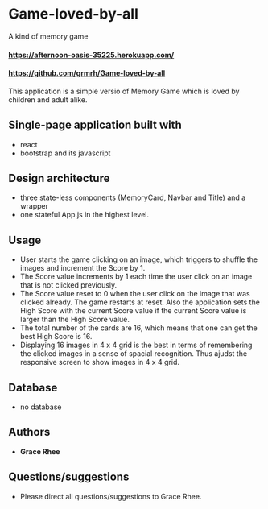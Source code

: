 # Game-loved-by-all
A kind of memory game

#### https://afternoon-oasis-35225.herokuapp.com/
#### https://github.com/grmrh/Game-loved-by-all

This application is a simple versio of Memory Game which is loved by children and adult alike. 

## Single-page application built with
* react
* bootstrap and its javascript
  

## Design architecture
* three state-less components (MemoryCard, Navbar and Title) and a wrapper
* one stateful App.js in the highest level.

## Usage
* User starts the game clicking on an image, which triggers to shuffle the images and increment the Score by 1. 
* The Score value increments by 1 each time the user click on an image that is not clicked previously.
* The Score value reset to 0 when the user click on the image that was clicked already. The game restarts at reset. Also the application sets the High Score with the current Score value if the current Score value is larger than the High Score value.
* The total number of the cards are 16, which means that one can get the best High Score is 16.
* Displaying 16 images in 4 x 4 grid is the best in terms of remembering the clicked images in a sense of spacial recognition. Thus ajudst the responsive screen to show images in 4 x 4 grid.
  

## Database 
* no database

## Authors
* **Grace Rhee** 

## Questions/suggestions
* Please direct all questions/suggestions to Grace Rhee.



